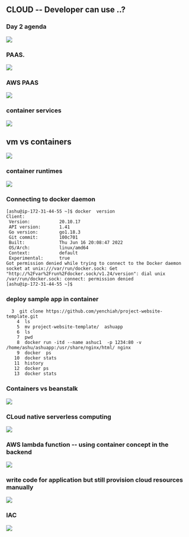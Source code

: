 ## CLOUD -- Developer can use ..?

### Day 2 agenda 

<img src="ag.png">

### PAAS. 

<img src="pass.png">

### AWS PAAS 

<img src="awspaas.png">

### container services 

<img src="containers.png">

## vm vs containers 

<img src="cont1.png">

### container runtimes 

<img src="cr.png">

### Connecting to docker daemon 

```
[ashu@ip-172-31-44-55 ~]$ docker  version 
Client:
 Version:           20.10.17
 API version:       1.41
 Go version:        go1.18.3
 Git commit:        100c701
 Built:             Thu Jun 16 20:08:47 2022
 OS/Arch:           linux/amd64
 Context:           default
 Experimental:      true
Got permission denied while trying to connect to the Docker daemon socket at unix:///var/run/docker.sock: Get "http://%2Fvar%2Frun%2Fdocker.sock/v1.24/version": dial unix /var/run/docker.sock: connect: permission denied
[ashu@ip-172-31-44-55 ~]$ 

```

### deploy sample app in container 

```
  3  git clone https://github.com/yenchiah/project-website-template.git
    4  ls
    5  mv project-website-template/  ashuapp
    6  ls
    7  pwd
    8  docker run -itd --name ashuc1  -p 1234:80 -v /home/ashu/ashuapp:/usr/share/nginx/html/ nginx 
    9  docker  ps
   10  docker stats
   11  history 
   12  docker ps
   13  docker stats

```

### Containers vs beanstalk 

<img src="bean.png">

### CLoud native serverless computing 

<img src="serverless.png">

### AWS lambda function -- using container concept in the backend 

<img src="lambda.png">

### write code for application but still provision cloud resources manually 

<img src="res.png">

### IAC

<img src="iac.png">




